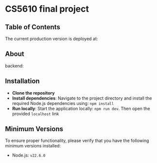 # CS5610 final project

## Table of Contents

The current production version is deployed at: 

## About

backend: 

## Installation

- **Clone the repository**
- **Install dependencies**: Navigate to the project directory and install the required Node.js dependencies using: `npm install`
- **Run locally**: Start the application locally: `npm run dev`. Then open the provided `localhost` link

## Minimum Versions

To ensure proper functionality, please verify that you have the following minimum versions installed:

- Node.js: `v22.6.0`
 
